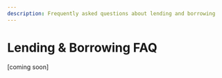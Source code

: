 ```yaml
---
description: Frequently asked questions about lending and borrowing
---
```


# Lending & Borrowing FAQ

\[coming soon]
